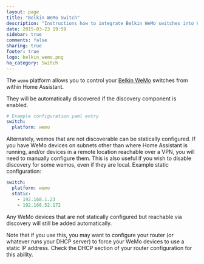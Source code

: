 ```yaml
---
layout: page
title: "Belkin WeMo Switch"
description: "Instructions how to integrate Belkin WeMo switches into Home Assistant."
date: 2015-03-23 19:59
sidebar: true
comments: false
sharing: true
footer: true
logo: belkin_wemo.png
ha_category: Switch
---
```



The `wemo` platform allows you to control your [Belkin WeMo](http://www.belkin.com/us/p/P-F7C027/) switches from within Home Assistant.

They will be automatically discovered if the discovery component is enabled.

```yaml
# Example configuration.yaml entry
switch:
  platform: wemo
```

Alternately, wemos that are not discoverable can be statically configured. If you have WeMo devices on subnets other than where Home Assistant is running, and/or devices in a remote location reachable over a VPN, you will need to manually configure them. This is also useful if you wish to disable discovery for some wemos, even if they are local. Example static configuration:

```yaml
switch:
  platform: wemo
  static:
    - 192.168.1.23
    - 192.168.52.172
```

Any WeMo devices that are not statically configured but reachable via discovery will still be added automatically.

Note that if you use this, you may want to configure your router (or whatever runs your DHCP server) to force your WeMo devices to use a static IP address. Check the DHCP section of your router configuration for this ability.